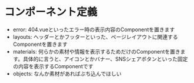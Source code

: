 # コンポーネント定義
- error: 404.vueといったエラー時の表示内容のComponentを置きます
- layouts: ヘッダーとかフッターといった、ページレイアウトに関連するComponentを置きます
- materials: 何らかの素材や情報を表示するためだけのComponentを置きます。具体的に言うと、アイコンとかバナー、SNSシェアボタンといった固定の内容を表示するComponentです
- objects: なんか素材があればぶち込んでほしい